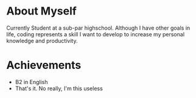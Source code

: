 # About Myself

Currently Student at a sub-par highschool. Although I have other goals in life, coding represents a skill I want to develop to increase my personal knowledge and productivity.

# Achievements

- B2 in English
- That's it. No really, I'm this useless
